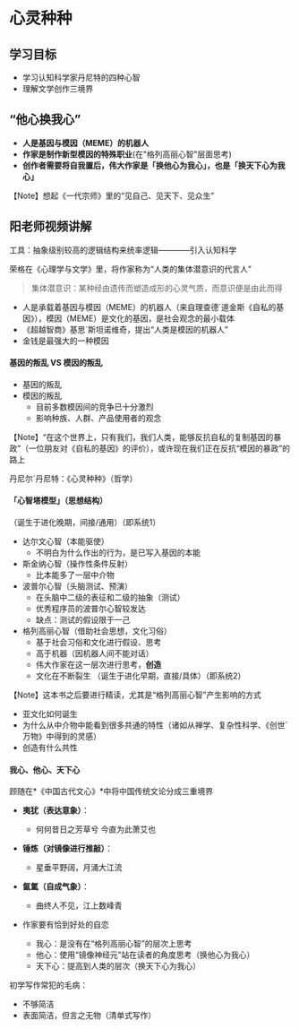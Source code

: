 # 心灵种种

## 学习目标

- 学习认知科学家丹尼特的四种心智
- 理解文学创作三境界

## “他心换我心”

- **人是基因与模因（MEME）的机器人**
- **作家是制作新型模因的特殊职业**(在"格列高丽心智"层面思考)
- **创作者需要将自我置后，伟大作家是「换他心为我心」，也是「换天下心为我心」**

【Note】想起《一代宗师》里的“见自己、见天下、见众生”

## 阳老师视频讲解

工具：抽象级别较高的逻辑结构来统率逻辑————引入认知科学

荣格在《心理学与文学》里，将作家称为“人类的集体潜意识的代言人”

> 集体潜意识：某种经由遗传而塑造成形的心灵气质，而意识便是由此而得

- 人是承载着基因与模因（MEME）的机器人（来自理查德`道金斯《自私的基因》），模因（MEME）是文化的基因，是社会观念的最小载体
- 《超越智商》基思`斯坦诺维奇，提出“人类是模因的机器人”
- 金钱是最强大的一种模因

#### 基因的叛乱 VS 模因的叛乱

- 基因的叛乱
- 模因的叛乱
  - 目前多数模因间的竞争已十分激烈
  - 影响种族、人群、产品使用者的观念
  
【Note】“在这个世界上，只有我们，我们人类，能够反抗自私的复制基因的暴政”（一位朋友对《自私的基因》的评价），或许现在我们正在反抗“模因的暴政”的路上

丹尼尔`丹尼特：《心灵种种》（哲学）

#### 「心智塔模型」（思想结构）

（诞生于进化晚期，间接/通用）（即系统1）
- 达尔文心智（本能驱使）
  - 不明白为什么作出的行为，是已写入基因的本能
- 斯金纳心智（操作性条件反射）
  - 比本能多了一层中介物
- 波普尔心智（头脑测试、预演）
  - 在头脑中二级的表征和二级的抽象（测试）
  - 优秀程序员的波普尔心智较发达
  - 缺点：测试的假设限于一己
- 格列高丽心智（借助社会思想，文化习俗）
  - 基于社会习俗和文化进行假设、思考
  - 高于机器（因机器人间不能对话）
  - 伟大作家在这一层次进行思考，**创造**
  - 文化在不断裂生
（诞生于进化早期，直接/具体）（即系统2）

【Note】这本书之后要进行精读，尤其是“格列高丽心智”产生影响的方式

- 亚文化如何诞生
- 为什么从中介物中能看到很多共通的特性（诸如从禅学、复杂性科学、《创世`万物》中得到的灵感）
- 创造有什么共性

#### 我心、他心、天下心

顾随在*《中国古代文心》*中将中国传统文论分成三重境界

- **夷犹（表达意象）**：
  - 何何昔日之芳草兮  今直为此萧艾也
- **锤炼（对镜像进行推敲）**：
  - 星垂平野阔，月涌大江流
- **氤氲（自成气象）**：
  - 曲终人不见，江上数峰青

- 作家要有恰到好处的自恋
  - 我心：是没有在“格列高丽心智”的层次上思考
  - 他心：使用“镜像神经元”站在读者的角度思考（换他心为我心）
  - 天下心：提高到人类的层次（换天下心为我心）

初学写作常犯的毛病：
- 不够简洁
- 表面简洁，但言之无物（清单式写作）

